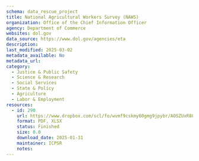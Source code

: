 ```yaml
---
schema: data_rescue_project 
title: National Agricultural Workers Survey (NAWS)
organization: Office of the Chief Information Officer
agency: Department of Commerce
websites: dol.gov
data_source: https://www.dol.gov/agencies/eta
description: 
last_modified: 2025-03-02
metadata_available: No
metadata_url: 
category:
  - Justice & Public Safety 
  - Science & Research 
  - Social Services 
  - State & Policy 
  - Agriculture 
  - Labor & Employment 
resources:
  - id: 290
    url: https://www.dropbox.com/scl/fo/wvmf9cskmy60gmg9jpybr/AOSZUxR88iTlax-OLQy5Vos?rlkey=ob9lhs89v792zpk5vupe9f6eo&dl=0
    format: PDF, XLSX
    status: Finished
    size: 0.0
    download_date: 2025-01-31
    maintainer: ICPSR
    notes: 
---
```

